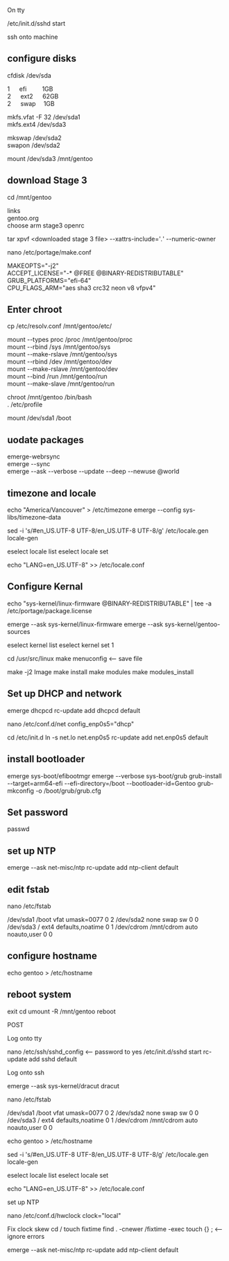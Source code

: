 On tty

/etc/init.d/sshd start    

ssh onto machine    

## configure disks

cfdisk /dev/sda

1 &emsp; efi  &emsp; &emsp;1GB  
2 &emsp; ext2 &emsp; 62GB  
2 &emsp; swap &emsp;1GB

mkfs.vfat -F 32 /dev/sda1         
mkfs.ext4 /dev/sda3

mkswap /dev/sda2      
swapon /dev/sda2

mount /dev/sda3 /mnt/gentoo

## download Stage 3

cd /mnt/gentoo

links    
gentoo.org     
choose arm stage3 openrc     

tar xpvf <downloaded stage 3 file> --xattrs-include='*.*' --numeric-owner

nano /etc/portage/make.conf    

MAKEOPTS="-j2"  
ACCEPT_LICENSE="-* @FREE @BINARY-REDISTRIBUTABLE"  
GRUB_PLATFORMS="efi-64"  
CPU_FLAGS_ARM="aes sha3 crc32 neon v8 vfpv4"  


## Enter chroot

cp /etc/resolv.conf /mnt/gentoo/etc/

mount --types proc /proc /mnt/gentoo/proc  
mount --rbind /sys /mnt/gentoo/sys  
mount --make-rslave /mnt/gentoo/sys  
mount --rbind /dev /mnt/gentoo/dev  
mount --make-rslave /mnt/gentoo/dev  
mount --bind /run /mnt/gentoo/run  
mount --make-slave /mnt/gentoo/run  

chroot /mnt/gentoo /bin/bash  
. /etc/profile

mount /dev/sda1 /boot

## uodate packages

emerge-webrsync  
emerge --sync  
emerge --ask --verbose --update --deep --newuse @world  

## timezone and locale

echo "America/Vancouver" > /etc/timezone
emerge --config sys-libs/timezone-data

sed -i 's/#en_US.UTF-8 UTF-8/en_US.UTF-8 UTF-8/g' /etc/locale.gen
locale-gen

eselect locale list
eselect locale set <locale>

echo "LANG=en_US.UTF-8" >> /etc/locale.conf

## Configure Kernal

echo "sys-kernel/linux-firmware @BINARY-REDISTRIBUTABLE" | tee -a /etc/portage/package.license

emerge --ask sys-kernel/linux-firmware
emerge --ask sys-kernel/gentoo-sources

eselect kernel list
eselect kernel set 1

cd /usr/src/linux
make menuconfig <-- save file

make -j2 Image
make install
make modules
make modules_install

## Set up DHCP and network

emerge dhcpcd
rc-update add dhcpcd default

nano /etc/conf.d/net
config_enp0s5="dhcp"

cd /etc/init.d
ln -s net.lo net.enp0s5
rc-update add net.enp0s5 default

## install bootloader 

emerge sys-boot/efibootmgr
emerge --verbose sys-boot/grub
grub-install --target=arm64-efi --efi-directory=/boot --bootloader-id=Gentoo
grub-mkconfig -o /boot/grub/grub.cfg

## Set password

passwd

## set up NTP 

emerge --ask net-misc/ntp
rc-update add ntp-client default

## edit fstab

nano /etc/fstab

/dev/sda1   /boot        vfat    umask=0077     0 2
/dev/sda2   none         swap    sw                   0 0
/dev/sda3   /            ext4    defaults,noatime              0 1
/dev/cdrom  /mnt/cdrom   auto    noauto,user          0 0

## configure hostname 

echo gentoo > /etc/hostname

## reboot system

exit
cd
umount -R /mnt/gentoo
reboot




POST

Log onto tty

nano /etc/ssh/sshd_config <-- password to yes
/etc/init.d/sshd start
rc-update add sshd default

Log onto ssh

emerge --ask sys-kernel/dracut
dracut

nano /etc/fstab

/dev/sda1   /boot        vfat    umask=0077     0 2
/dev/sda2   none         swap    sw                   0 0
/dev/sda3   /            ext4    defaults,noatime              0 1
/dev/cdrom  /mnt/cdrom   auto    noauto,user          0 0

echo gentoo > /etc/hostname

sed -i 's/#en_US.UTF-8 UTF-8/en_US.UTF-8 UTF-8/g' /etc/locale.gen
locale-gen

eselect locale list
eselect locale set <locale>

echo "LANG=en_US.UTF-8" >> /etc/locale.conf

set up NTP

nano /etc/conf.d/hwclock
clock="local"

Fix clock skew
cd /
touch fixtime
find . -cnewer /fixtime -exec touch {} \; <-- ignore errors

emerge --ask net-misc/ntp
rc-update add ntp-client default
